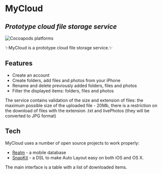 # MyCloud
## _Prototype cloud file storage service_

![Cocoapods platforms](https://img.shields.io/cocoapods/p/ios?color=g)

✨MyCloud is a prototype cloud file storage service.✨

## Features

- Create an account
- Create folders, add files and photos from your iPhone
- Rename and delete previously added folders, files and photos
- Filter the displayed items: folders, files and photos

The service contains validation of the size and extension of files: the maximum possible size of the uploaded file - 20Mb, there is a restriction on the download of files with the extension .txt and livePhotos (they will be converted to JPG format)

## Tech

MyCloud uses a number of open source projects to work properly:

- [Realm](https://github.com/realm) - a mobile database
- [SnapKit](https://github.com/SnapKit/SnapKit) - a DSL to make Auto Layout easy on both iOS and OS X.

The main interface is a table with a list of downloaded items.
